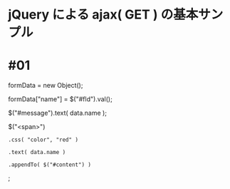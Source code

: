 # jQuery による ajax( GET ) の基本サンプル
# #01

formData = new Object();
    
formData["name"] = $("#fld").val();

$("#message").text( data.name );
    
$("&lt;span&gt;")

    .css( "color", "red" )

    .text( data.name )

    .appendTo( $("#content") )

;
